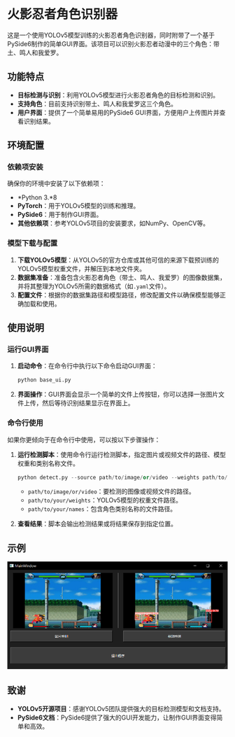 # 火影忍者角色识别器

这是一个使用YOLOv5模型训练的火影忍者角色识别器，同时附带了一个基于PySide6制作的简单GUI界面。该项目可以识别火影忍者动漫中的三个角色：带土、鸣人和我爱罗。

## 功能特点

- **目标检测与识别**：利用YOLOv5模型进行火影忍者角色的目标检测和识别。
- **支持角色**：目前支持识别带土、鸣人和我爱罗这三个角色。
- **用户界面**：提供了一个简单易用的PySide6 GUI界面，方便用户上传图片并查看识别结果。

## 环境配置

### 依赖项安装

确保你的环境中安装了以下依赖项：

- *Python 3.*8
- **PyTorch**：用于YOLOv5模型的训练和推理。
- **PySide6**：用于制作GUI界面。
- **其他依赖项**：参考YOLOv5项目的安装要求，如NumPy、OpenCV等。

### 模型下载与配置

1. **下载YOLOv5模型**：从YOLOv5的官方仓库或其他可信的来源下载预训练的YOLOv5模型权重文件，并解压到本地文件夹。
2. **数据集准备**：准备包含火影忍者角色（带土、鸣人、我爱罗）的图像数据集，并将其整理为YOLOv5所需的数据格式（如`.yaml`文件）。
3. **配置文件**：根据你的数据集路径和模型路径，修改配置文件以确保模型能够正确加载和使用。

## 使用说明

### 运行GUI界面

1. **启动命令**：在命令行中执行以下命令启动GUI界面：

   ```python
   python base_ui.py
   ```

2. **界面操作**：GUI界面会显示一个简单的文件上传按钮，你可以选择一张图片文件上传，然后等待识别结果显示在界面上。

### 命令行使用

如果你更倾向于在命令行中使用，可以按以下步骤操作：

1. **运行检测脚本**：使用命令行运行检测脚本，指定图片或视频文件的路径、模型权重和类别名称文件。

   ```python
   python detect.py --source path/to/image/or/video --weights path/to/your/weights --names path/to/your/names
   ```

   - `path/to/image/or/video`：要检测的图像或视频文件的路径。
   - `path/to/your/weights`：YOLOv5模型的权重文件路径。
   - `path/to/your/names`：包含角色类别名称的文件路径。

2. **查看结果**：脚本会输出检测结果或将结果保存到指定位置。

## 示例

![image](https://github.com/DiKaErJi/YOLOv5-PySide6_Hokage_Recognition/blob/master/readme_images.png)

## 致谢

- **YOLOv5开源项目**：感谢YOLOv5团队提供强大的目标检测模型和文档支持。
- **PySide6文档**：PySide6提供了强大的GUI开发能力，让制作GUI界面变得简单和高效。

